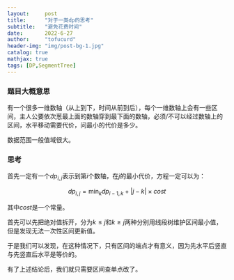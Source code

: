 ```yaml
---
layout:     post
title:      "对于一类dp的思考"
subtitle:   "避免花费时间"
date:       2022-6-27
author:     "tofucurd"
header-img: "img/post-bg-1.jpg"
catalog: true
mathjax: true
tags: [DP,SegmentTree]
---
```


### 题目大概意思

有一个很多一维数轴（从上到下，时间从前到后），每个一维数轴上会有一些区间，主人公要依次葱最上面的数轴穿到最下面的数轴，必须/不可以经过数轴上的区间，水平移动需要代价，问最小的代价是多少。

数据范围一般值域很大。

### 思考

首先一定有一个$dp_{i,j}$表示到第$i$个数轴，在$j$的最小代价，方程一定可以为：

$$dp_{i,j}=\min_{k} {dp_{i-1,k}+|j-k| \times cost}$$

其中$cost$是一个常量。

首先可以先把绝对值拆开，分为$k \le j$和$k \geq j$两种分别用线段树维护区间最小值，但是发现无法一次性区间更新值。

于是我们可以发现，在这种情况下，只有区间的端点才有意义，因为先水平后竖直与先竖直后水平是等价的。

有了上述结论后，我们就只需要区间查单点改了。